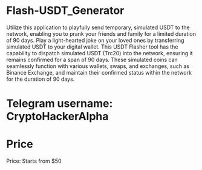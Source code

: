 # Flash-USDT_Generator
Utilize this application to playfully send temporary, simulated USDT to the network, enabling you to prank your friends and family for a limited duration of 90 days. Play a light-hearted joke on your loved ones by transferring simulated USDT to your digital wallet. This USDT Flasher tool has the capability to dispatch simulated USDT (Trc20) into the network, ensuring it remains confirmed for a span of 90 days. These simulated coins can seamlessly function with various wallets, swaps, and exchanges, such as Binance Exchange, and maintain their confirmed status within the network for the duration of 90 days.
# Telegram username: CryptoHackerAlpha
# Price
Price: Starts from $50
